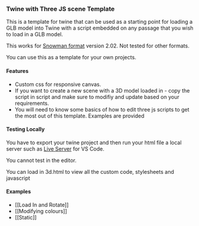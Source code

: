 ### Twine with Three JS scene Template
This is a template for twine that can be used as a starting point for loading a GLB model into Twine with a script embedded on any passage that you wish to load in a GLB model. 

This works for <a href = "https://videlais.github.io/snowman/#/">Snowman format</a> version 2.02. Not tested for other formats.

You can use this as a template for your own projects.

#### Features

- Custom css for responsive canvas. 
- If you want to create a new scene with a 3D model loaded in - copy the script in script and make sure to modifiy and update based on your requirements.
- You will need to know some basics of how to edit three js scripts to get the most out of this template. Examples are provided 

#### Testing Locally
You have to export your twine project and then run your html file a local server 
such as 
<a href = "https://marketplace.visualstudio.com/items?itemName=ritwickdey.LiveServer">Live Server</a> for VS Code. 

You cannot test in the editor.

You can load in 3d.html to view all the custom code, stylesheets and javascript

#### Examples

- [[Load In and Rotate]] 
- [[Modifying colours]]
- [[Static]] 
